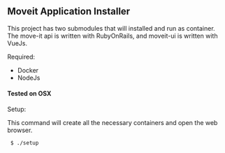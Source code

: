 ## Moveit Application Installer

This project has two submodules that will installed and run as container. 
The move-it api is written with RubyOnRails, and moveit-ui is written with VueJs.

Required:

 * Docker
 * NodeJs

#### Tested on OSX 

Setup:

This command will create all the necessary containers and open the web browser.

```sh
 $ ./setup
```
